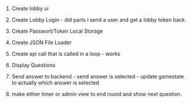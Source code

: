 1. Create lobby ui
2. Create Lobby Login - did parts i send a user and get a lobby token back
3. Create Passwort/Token Local Storage
4. Create JSON File Loader
5. Create api call that is called in a loop - works
6. Display Questions


7. Send answer to backend - send answer is selected - update gamestate to actually which answer is selected
8. make either timer or admin view to end round and show next question.
